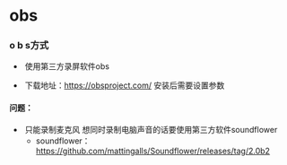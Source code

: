 # obs

### o b s方式

- ​	使用第三方录屏软件obs 

- ​	下载地址：https://obsproject.com/ 安装后需要设置参数

#### 	问题： 

- ​	只能录制麦克风 想同时录制电脑声音的话要使用第三方软件soundflower
  - soundflower：https://github.com/mattingalls/Soundflower/releases/tag/2.0b2

